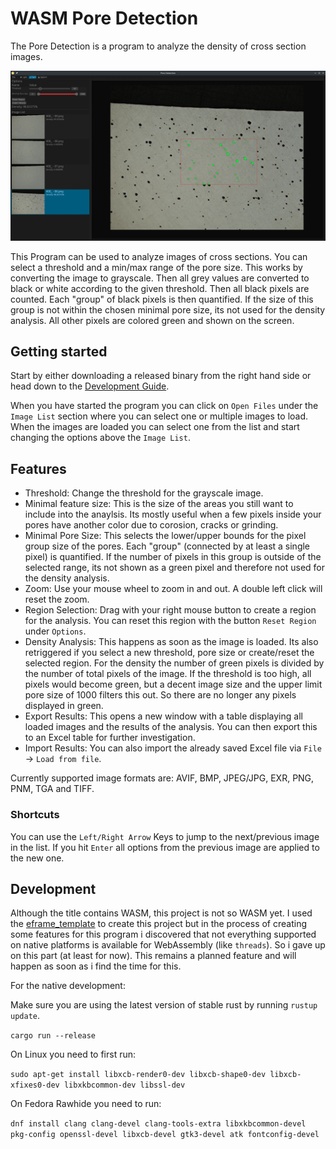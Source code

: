 # WASM Pore Detection

The Pore Detection is a program to analyze the density of cross section images.

![Showcase Screenshot](./assets/showcase_screenshot.webp)

This Program can be used to analyze images of cross sections.
You can select a threshold and a min/max range of the pore size. This works by converting the image to grayscale.
Then all grey values are converted to black or white according to the given threshold. Then all black pixels are
counted. Each "group" of black pixels is then quantified. If the size of this group is not within the chosen
minimal pore size, its not used for the density analysis. All other pixels are colored green and shown on the screen.

## Getting started

Start by either downloading a released binary from the right hand side or head down to the [Development Guide](#development).

When you have started the program you can click on `Open Files` under the `Image List` section where you can select one or multiple
images to load.
When the images are loaded you can select one from the list and start changing the options above the `Image List`.

## Features

+ Threshold: Change the threshold for the grayscale image.
+ Minimal feature size: This is the size of the areas you still want to include into the anaylsis. Its mostly useful when a few pixels inside your pores have another color due to corosion, cracks or grinding.
+ Minimal Pore Size: This selects the lower/upper bounds for the pixel group size of the pores. Each "group" (connected by at least a single pixel) is quantified. If the number of pixels in this group is outside of the selected range, its not shown as a green pixel and therefore not used for the density analysis.
+ Zoom: Use your mouse wheel to zoom in and out. A double left click will reset the zoom.
+ Region Selection: Drag with your right mouse button to create a region for the analysis. You can reset this region with the button `Reset Region` under `Options`.
+ Density Analysis: This happens as soon as the image is loaded. Its also retriggered if you select a new threshold, pore size or create/reset the selected region. For the density the number of green pixels is divided by the number of total pixels of the image. If the threshold is too high, all pixels would become green, but a decent image size and the upper limit pore size of 1000 filters this out. So there are no longer any pixels displayed in green.
+ Export Results: This opens a new window with a table displaying all loaded images and the results of the analysis. You can then export this to an Excel table for further investigation.
+ Import Results: You can also import the already saved Excel file via `File` -> `Load from file`.

Currently supported image formats are: AVIF, BMP, JPEG/JPG, EXR, PNG, PNM, TGA and TIFF.

### Shortcuts

You can use the `Left/Right Arrow` Keys to jump to the next/previous image in the list. If you hit `Enter` all options from the previous image are applied to the new one.


## Development

Although the title contains WASM, this project is not so WASM yet.
I used the [eframe_template](https://github.com/emilk/eframe_template) to create this project but in the process
of creating some features for this program i discovered that not everything supported on native platforms is available
for WebAssembly (like `threads`). So i gave up on this part (at least for now). This remains a planned feature and will happen
as soon as i find the time for this.

For the native development:

Make sure you are using the latest version of stable rust by running `rustup update`.

`cargo run --release`

On Linux you need to first run:

`sudo apt-get install libxcb-render0-dev libxcb-shape0-dev libxcb-xfixes0-dev libxkbcommon-dev libssl-dev`

On Fedora Rawhide you need to run:

`dnf install clang clang-devel clang-tools-extra libxkbcommon-devel pkg-config openssl-devel libxcb-devel gtk3-devel atk fontconfig-devel`

